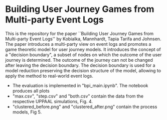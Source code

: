 # Building User Journey Games from Multi-party Event Logs
This is the repository for the paper ``Building User Journey Games from Multi-party Event Logs'' by Kobialka, Mannhardt, Tapia Tarifa and Johnsen.
The paper introduces a multi-party view on event logs and promotes a game theoretic model for user journey models.
It introduces the concept of a "decision boundary", a subset of nodes on which the outcome of the user journey is determined.
The outcome of the journey can not be changed after leaving the decision boundary.
The decision boundary is used for a model reduction preserving the decision structure of the model, allowing to apply the method to real-world event logs.
- The evaluation is implemented in "bpi_main.ipynb". The notebook produces all plots 
- "max.csv", "step.csv" and "both.csv" contain the data from the respective UPPAAL simulations, Fig. 4.
- "clustered_before.png" and "clustered_after.png" contain the process models, Fig 5.
